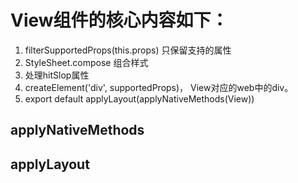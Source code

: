 # View组件的核心内容如下：
1. filterSupportedProps(this.props) 只保留支持的属性
2. StyleSheet.compose 组合样式
3. 处理hitSlop属性
4. createElement('div', supportedProps)， View对应的web中的div。
5. export default applyLayout(applyNativeMethods(View))

## applyNativeMethods

## applyLayout
